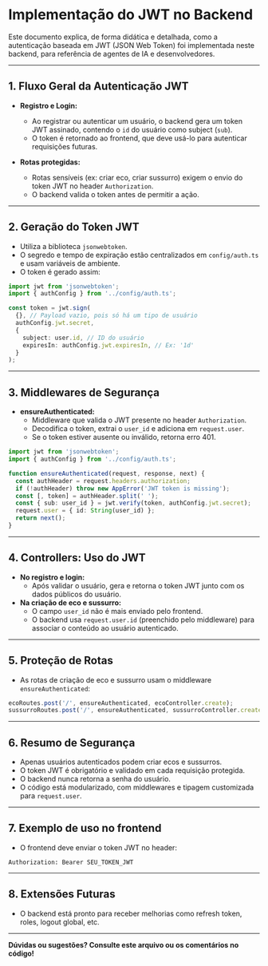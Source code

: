 # Implementação do JWT no Backend

Este documento explica, de forma didática e detalhada, como a autenticação baseada em JWT (JSON Web Token) foi implementada neste backend, para referência de agentes de IA e desenvolvedores.

---

## 1. **Fluxo Geral da Autenticação JWT**

- **Registro e Login:**

  - Ao registrar ou autenticar um usuário, o backend gera um token JWT assinado, contendo o `id` do usuário como subject (`sub`).
  - O token é retornado ao frontend, que deve usá-lo para autenticar requisições futuras.

- **Rotas protegidas:**
  - Rotas sensíveis (ex: criar eco, criar sussurro) exigem o envio do token JWT no header `Authorization`.
  - O backend valida o token antes de permitir a ação.

---

## 2. **Geração do Token JWT**

- Utiliza a biblioteca `jsonwebtoken`.
- O segredo e tempo de expiração estão centralizados em `config/auth.ts` e usam variáveis de ambiente.
- O token é gerado assim:

```ts
import jwt from 'jsonwebtoken';
import { authConfig } from '../config/auth.ts';

const token = jwt.sign(
  {}, // Payload vazio, pois só há um tipo de usuário
  authConfig.jwt.secret,
  {
    subject: user.id, // ID do usuário
    expiresIn: authConfig.jwt.expiresIn, // Ex: '1d'
  }
);
```

---

## 3. **Middlewares de Segurança**

- **ensureAuthenticated:**
  - Middleware que valida o JWT presente no header `Authorization`.
  - Decodifica o token, extrai o `user_id` e adiciona em `request.user`.
  - Se o token estiver ausente ou inválido, retorna erro 401.

```ts
import jwt from 'jsonwebtoken';
import { authConfig } from '../config/auth.ts';

function ensureAuthenticated(request, response, next) {
  const authHeader = request.headers.authorization;
  if (!authHeader) throw new AppError('JWT token is missing');
  const [, token] = authHeader.split(' ');
  const { sub: user_id } = jwt.verify(token, authConfig.jwt.secret);
  request.user = { id: String(user_id) };
  return next();
}
```

---

## 4. **Controllers: Uso do JWT**

- **No registro e login:**
  - Após validar o usuário, gera e retorna o token JWT junto com os dados públicos do usuário.
- **Na criação de eco e sussurro:**
  - O campo `user_id` não é mais enviado pelo frontend.
  - O backend usa `request.user.id` (preenchido pelo middleware) para associar o conteúdo ao usuário autenticado.

---

## 5. **Proteção de Rotas**

- As rotas de criação de eco e sussurro usam o middleware `ensureAuthenticated`:

```ts
ecoRoutes.post('/', ensureAuthenticated, ecoController.create);
sussurroRoutes.post('/', ensureAuthenticated, sussurroController.create);
```

---

## 6. **Resumo de Segurança**

- Apenas usuários autenticados podem criar ecos e sussurros.
- O token JWT é obrigatório e validado em cada requisição protegida.
- O backend nunca retorna a senha do usuário.
- O código está modularizado, com middlewares e tipagem customizada para `request.user`.

---

## 7. **Exemplo de uso no frontend**

- O frontend deve enviar o token JWT no header:

```
Authorization: Bearer SEU_TOKEN_JWT
```

---

## 8. **Extensões Futuras**

- O backend está pronto para receber melhorias como refresh token, roles, logout global, etc.

---

**Dúvidas ou sugestões? Consulte este arquivo ou os comentários no código!**
